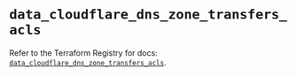# `data_cloudflare_dns_zone_transfers_acls`

Refer to the Terraform Registry for docs: [`data_cloudflare_dns_zone_transfers_acls`](https://registry.terraform.io/providers/cloudflare/cloudflare/5.10.1/docs/data-sources/dns_zone_transfers_acls).
